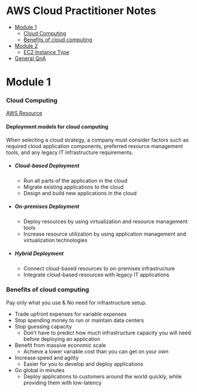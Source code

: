 # AWS Cloud Practitioner Notes

-   [Module 1](#module-1)
    -   [Cloud Computing](#cloud-computing)
    -   [Benefits of cloud computing](#benefits-of-cloud-computing)
-   [Module 2](./module-2)
    -   [EC2 Instance Type](./module-2#ec2-instances-type)
-   [General QnA](./QnA)

# Module 1

### Cloud Computing

[AWS Resource](https://explore.skillbuilder.aws/learn/course/134/play/93606/aws-cloud-practitioner-essentials)

#### Deployment models for cloud computing

When selecting a cloud strategy, a company must consider factors such as required cloud application components, preferred resource management tools, and any legacy IT infrastructure requirements.

-   ##### Cloud-based Deployment
    -   Run all parts of the application in the cloud
    -   Migrate existing applications to the cloud
    -   Design and build new applications in the cloud
-   ##### On-premises Deployment
    -   Deploy resources by using virtualization and resource management tools
    -   Increase resource utilization by using application management and virtualization technologies
-   ##### Hybrid Deployment
    -   Connect cloud-based resources to on-premises infrastructure
    -   Integrate cloud-based resources with legacy IT applications

### Benefits of cloud computing

Pay only what you use & No need for infrastructure setup.

-   Trade upfront expenses for variable expenses
-   Stop spending money to run or maintain data centers
-   Stop guessing capacity
    -   Don’t have to predict how much infrastructure capacity you will need before deploying an application
-   Benefit from massive economic scale
    -   Achieve a lower variable cost than you can get on your own
-   Increase speed and agility
    -   Easier for you to develop and deploy applications
-   Go global in minutes
    -   Deploy applications to customers around the world quickly, while providing them with low-latency
